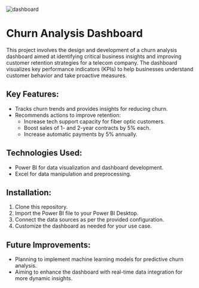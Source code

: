 ![dashboard](https://github.com/user-attachments/assets/0b612878-1021-4655-b7c7-73e76baaadf3)
# Churn Analysis Dashboard

This project involves the design and development of a churn analysis dashboard aimed at identifying critical business insights and improving customer retention strategies for a telecom company. The dashboard visualizes key performance indicators (KPIs) to help businesses understand customer behavior and take proactive measures.

## Key Features:
- Tracks churn trends and provides insights for reducing churn.
- Recommends actions to improve retention:
  - Increase tech support capacity for fiber optic customers.
  - Boost sales of 1- and 2-year contracts by 5% each.
  - Increase automatic payments by 5% annually.

## Technologies Used:
- Power BI for data visualization and dashboard development.
- Excel for data manipulation and preprocessing.

## Installation:
1. Clone this repository.
2. Import the Power BI file to your Power BI Desktop.
3. Connect the data sources as per the provided configuration.
4. Customize the dashboard as needed for your use case.

## Future Improvements:
- Planning to implement machine learning models for predictive churn analysis.
- Aiming to enhance the dashboard with real-time data integration for more dynamic insights.
